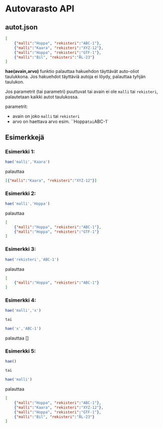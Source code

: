 # Autovarasto API

## autot.json
```json
[
    {"malli":"Hoppa", "rekisteri":"ABC-1"},
    {"malli":"Kaara", "rekisteri":"XYZ-12"},
    {"malli":"Hoppa", "rekisteri":"GTF-1"},
    {"malli":"Bil", "rekisteri":"ÅL-23"}
]
```

**hae(avain,arvo)**
funktio palauttaa hakuehdon täyttävät auto-oliot taulukkona. Jos hakuehdot täyttäviä autoja ei löydy, palauttaa tyhjän taulukon.

Jos parametrit (tai parametri) puuttuvat tai avain ei ole `malli` tai `rekisteri`, palautetaan kaikki autot taulukossa.

parametrit:
-   avain on joko `malli` tai `rekisteri`
-   arvo on haettava arvo esim. ``Hoppa` tai `ABC-1`

## Esimerkkejä

### Esimerkki 1:
```js
hae('malli','Kaara')
```

palauttaa
```json
[{"malli":"Kaara", "rekisteri":"XYZ-12"}]
```

### Esimerkki 2:

```js
hae('malli','Hoppa')
```
palauttaa
```json
[
    {"malli":"Hoppa", "rekisteri":"ABC-1"},
    {"malli":"Hoppa", "rekisteri":"GTF-1"}
]
```

### Esimerkki 3:
```js
hae('rekisteri','ABC-1')
```
palauttaa
```json
[
    {"malli":"Hoppa", "rekisteri":"ABC-1"}
]
```

### Esimerkki 4:
```js
hae('malli','x')

tai

hae('x','ABC-1')
```
palauttaa []

### Esimerkki 5:
```js
hae()

tai

hae('malli')
```
palauttaa
```json
[
    {"malli":"Hoppa", "rekisteri":"ABC-1"},
    {"malli":"Kaara", "rekisteri":"XYZ-12"},
    {"malli":"Hoppa", "rekisteri":"GTF-1"},
    {"malli":"Bil", "rekisteri":"ÅL-23"}
]
```

